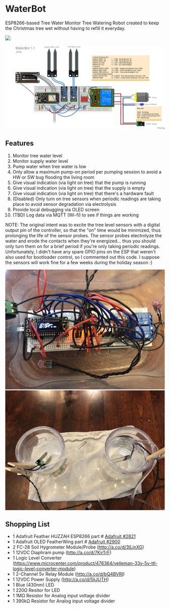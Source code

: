 # WaterBot
ESP8266-based Tree Water Monitor
Tree Watering Robot created to keep the Christmas tree wet without having to refill it everyday.  

[![](https://img.youtube.com/vi/NFjdOTcmyZQ/0.jpg)](https://youtu.be/NFjdOTcmyZQ "Click to Play in YouTube")

![Fritizing Image](/images/WaterBot.png)


## Features
1.  Monitor tree water level
2.  Monitor supply water level
3.  Pump water when tree water is low
4.  Only allow a maximum pump-on period per pumping session to avoid a HW or SW bug flooding the living room
5.  Give visual indication (via light on tree) that the pump is running
6.  Give visual indication (via light on tree) that the supply is empty
7.  Give visual indication (via light on tree) that there's a hardware fault
8.  (Disabled) Only turn on tree sensors when periodic readings are taking place to avoid sensor degradation via electrolysis
9.  Provide local debugging via OLED screen 
10.  (TBD) Log data via MQTT (Wi-fi) to see if things are working


NOTE: The original intent was to excite the tree level sensors with a digital output pin of the controller, so that the "on" time would be minimized, thus prolonging the life of the sensor probes.  The sensor probes electrolyze the water and erode the contacts when they're energized... thus you should only turn them on for a brief period if you're only taking periodic readings.  Unfortunately, I didn't have any spare GPIO pins on the ESP that weren't also used for bootloader control, so I commented out this code.  I suppose the sensors will work fine for a few weeks during the holiday season :)

![Control Board](/images/control_board.jpg)
![Tree Simulation](/images/tree_simulation.jpg)

## Shopping List
* 1	Adafruit Feather HUZZAH ESP8266	part # [Adafruit #2821](https://www.adafruit.com/product/2821)
* 1	Adafruit OLED FeatherWing	part # [Adafruit #2900](https://www.adafruit.com/product/2900)
* 2	FC-28 Soil Hygrometer Module/Probe (http://a.co/d/3ILjnXG)
* 1	12VDC Diaphram pump	(http://a.co/d/7KirTrF)
* 1	Logic Level Converter	(https://www.microcenter.com/product/476364/velleman-33v-5v-ttl-logic-level-converter-module)
* 1	2-Channel 5v Relay Module (http://a.co/d/bQ4BVRI)
* 1	12VDC Power Supply (http://a.co/d/5liJUTH)
* 1	Blue (430nm) LED
* 1 220Ω Resitor for LED
* 1	1MΩ Resistor for Analog input voltage divider
* 1	390kΩ Resistor for Analog input voltage divider
